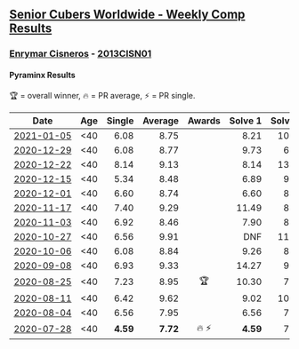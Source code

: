 <style>table {white-space: nowrap;}</style>

## [Senior Cubers Worldwide - Weekly Comp Results](/scw-comp/results/)
### [Enrymar Cisneros](README.md) - [2013CISN01](https://www.worldcubeassociation.org/persons/2013CISN01?event=pyram)
#### Pyraminx Results

<span style="white-space: nowrap;">🏆 = overall winner</span>, <span style="white-space: nowrap;">🔥 = PR average</span>, <span style="white-space: nowrap;">⚡ = PR single</span>.

| Date | Age | Single | Average | Awards | Solve 1 | Solve 2 | Solve 3 | Solve 4 | Solve 5 | Video |
| :--: | :--: | --: | --: | :--: | --: | --: | --: | --: | --: | :-- |
| [2021-01-05](../../results/2021-01-05/pyram.md) | <40 | 6.08 | 8.75 |  | 8.21 | 10.16 | 10.04 | 6.08 | 8.00 | [Desktop](https://www.facebook.com/events/430051568136756/permalink/434530131022233) / [Mobile](https://m.facebook.com/events/430051568136756?view=permalink&id=434530131022233) |
| [2020-12-29](../../results/2020-12-29/pyram.md) | <40 | 6.08 | 8.77 |  | 9.73 | 6.08 | 10.93 | 8.85 | 7.72 | [Desktop](https://www.facebook.com/events/386974942389757/permalink/390533278700590) / [Mobile](https://m.facebook.com/events/386974942389757?view=permalink&id=390533278700590) |
| [2020-12-22](../../results/2020-12-22/pyram.md) | <40 | 8.14 | 9.13 |  | 8.14 | 13.87 | 8.68 | 10.50 | 8.20 | [Desktop](https://www.facebook.com/events/415132489930417/permalink/420039199439746) / [Mobile](https://m.facebook.com/events/415132489930417?view=permalink&id=420039199439746) |
| [2020-12-15](../../results/2020-12-15/pyram.md) | <40 | 5.34 | 8.48 |  | 6.89 | 9.22 | 12.36 | 5.34 | 9.33 | [Desktop](https://www.facebook.com/events/440319056977468/permalink/444164509926256) / [Mobile](https://m.facebook.com/events/440319056977468?view=permalink&id=444164509926256) |
| [2020-12-01](../../results/2020-12-01/pyram.md) | <40 | 6.60 | 8.74 |  | 6.60 | 8.54 | 9.13 | 8.56 | 9.84 | [Desktop](https://www.facebook.com/events/714027339539738/permalink/718119012463904) / [Mobile](https://m.facebook.com/events/714027339539738?view=permalink&id=718119012463904) |
| [2020-11-17](../../results/2020-11-17/pyram.md) | <40 | 7.40 | 9.29 |  | 11.49 | 8.34 | 10.44 | 7.40 | 9.09 | [Desktop](https://www.facebook.com/events/2044447579025647/permalink/2051672594969812) / [Mobile](https://m.facebook.com/events/2044447579025647?view=permalink&id=2051672594969812) |
| [2020-11-03](../../results/2020-11-03/pyram.md) | <40 | 6.92 | 8.46 |  | 7.90 | 8.31 | 6.92 | 11.49 | 9.18 | [Desktop](https://www.facebook.com/events/406412140373592/permalink/411975946483878) / [Mobile](https://m.facebook.com/events/406412140373592?view=permalink&id=411975946483878) |
| [2020-10-27](../../results/2020-10-27/pyram.md) | <40 | 6.56 | 9.91 |  | DNF | 11.76 | 8.99 | 8.99 | 6.56 | [Desktop](https://www.facebook.com/events/3728096903891317/permalink/3747541771946830) / [Mobile](https://m.facebook.com/events/3728096903891317?view=permalink&id=3747541771946830) |
| [2020-10-06](../../results/2020-10-06/pyram.md) | <40 | 6.08 | 8.84 |  | 9.26 | 8.78 | 9.36 | 8.49 | 6.08 | [Desktop](https://www.facebook.com/events/365989921479949/permalink/371437420935199) / [Mobile](https://m.facebook.com/events/365989921479949?view=permalink&id=371437420935199) |
| [2020-09-08](../../results/2020-09-08/pyram.md) | <40 | 6.93 | 9.33 |  | 14.27 | 9.82 | 8.72 | 6.93 | 9.45 | [Desktop](https://www.facebook.com/events/1438001453064843/permalink/1444152232449765) / [Mobile](https://m.facebook.com/events/1438001453064843?view=permalink&id=1444152232449765) |
| [2020-08-25](../../results/2020-08-25/pyram.md) | <40 | 7.23 | 8.95 | 🏆 | 10.30 | 7.23 | 11.35 | 8.36 | 8.18 | [Desktop](https://www.facebook.com/events/335350317875490/permalink/340328574044331) / [Mobile](https://m.facebook.com/events/335350317875490?view=permalink&id=340328574044331) |
| [2020-08-11](../../results/2020-08-11/pyram.md) | <40 | 6.42 | 9.62 |  | 9.02 | 10.51 | 6.42 | 9.32 | 10.68 | [Desktop](https://www.facebook.com/events/354677798881328/permalink/359793001703141) / [Mobile](https://m.facebook.com/events/354677798881328?view=permalink&id=359793001703141) |
| [2020-08-04](../../results/2020-08-04/pyram.md) | <40 | 6.56 | 7.95 |  | 6.56 | 7.50 | 16.37 | 8.48 | 7.88 | [Desktop](https://www.facebook.com/events/1546469592197852/permalink/1552688584909286) / [Mobile](https://m.facebook.com/events/1546469592197852?view=permalink&id=1552688584909286) |
| [2020-07-28](../../results/2020-07-28/pyram.md) | <40 | **4.59** | **7.72** | 🔥 ⚡ | **4.59** | 7.75 | 9.27 | 7.27 | 8.15 | [Desktop](https://www.facebook.com/events/610415706564720/permalink/614825012790456) / [Mobile](https://m.facebook.com/events/610415706564720?view=permalink&id=614825012790456) |


<!-- Global site tag (gtag.js) - Google Analytics -->
<script async src="https://www.googletagmanager.com/gtag/js?id=UA-86348435-3"></script>
<script>window.dataLayer = window.dataLayer || []; function gtag() {dataLayer.push(arguments);} gtag('js', new Date()); gtag('config', 'UA-86348435-3');</script>
